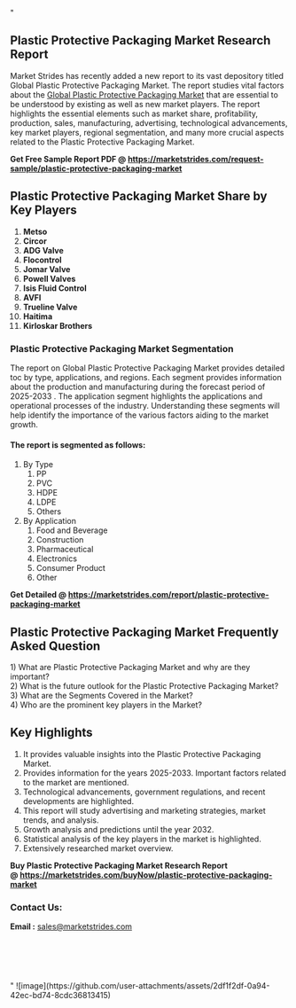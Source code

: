 "<h2>Plastic Protective Packaging Market Research Report</h2>
<p>Market Strides has recently added a new report to its vast depository titled Global Plastic Protective Packaging Market. The report studies vital factors about the&nbsp;<a href=https://marketstrides.com/report/plastic-protective-packaging-market>Global Plastic Protective Packaging Market</a>&nbsp;that are essential to be understood by existing as well as new market players. The report highlights the essential elements such as market share, profitability, production, sales, manufacturing, advertising, technological advancements, key market players, regional segmentation, and many more crucial aspects related to the Plastic Protective Packaging Market.</p>
<p><strong>Get Free Sample Report PDF @&nbsp;<a href=https://marketstrides.com/request-sample/plastic-protective-packaging-market>https://marketstrides.com/request-sample/plastic-protective-packaging-market</a></strong></p>
<h2><strong>Plastic Protective Packaging Market Share by Key Players</strong></h2>
<p><strong><ol><li>Metso</li><li>Circor</li><li>ADG Valve</li><li>Flocontrol</li><li>Jomar Valve</li><li>Powell Valves</li><li>Isis Fluid Control</li><li>AVFI</li><li>Trueline Valve</li><li>Haitima</li><li>Kirloskar Brothers</li></ol></strong></p>
<h3><strong>Plastic Protective Packaging Market Segmentation</strong></h3>
<p>The report on Global Plastic Protective Packaging Market provides detailed toc by type, applications, and regions. Each segment provides information about the production and manufacturing during the forecast period of 2025-2033
. The application segment highlights the applications and operational processes of the industry. Understanding these segments will help identify the importance of the various factors aiding to the market growth.</p>
<h4>The report is segmented as follows:</h4>
<p><ol><li>By Type<ol><li>PP</li><li>PVC</li><li>HDPE</li><li>LDPE</li><li>Others</li></ol></li><li>By Application<ol><li>Food and Beverage</li><li>Construction</li><li>Pharmaceutical</li><li>Electronics</li><li>Consumer Product</li><li>Other</li></ol></li></ol></p>
<p><strong>Get Detailed @&nbsp;<a href=https://marketstrides.com/report/plastic-protective-packaging-market>https://marketstrides.com/report/plastic-protective-packaging-market</a></strong></p>
<h2 class=""clr-white mb-3""><strong>Plastic Protective Packaging Market Frequently Asked Question</strong></h2>
<div class=""card-header"">1) What are&nbsp;Plastic Protective Packaging Market and why are they important?
<div class=""card"">
<div class=""card-header"">2) What is the future outlook for the Plastic Protective Packaging Market?</div>
</div>
</div>
<div class=""card-header"">3) What are the Segments Covered in the Market?</div>
<div class=""card-header"">4) Who are the prominent key players in the Market?</div>
<h2><strong>Key Highlights</strong></h2>
<div class=""card-header"">
<ol>
<li>It provides valuable insights into the Plastic Protective Packaging Market.</li>
<li>Provides information for the years 2025-2033. Important factors related to the market are mentioned.</li>
<li>Technological advancements, government regulations, and recent developments are highlighted.</li>
<li>This report will study advertising and marketing strategies, market trends, and analysis.</li>
<li>Growth analysis and predictions until the year 2032.</li>
<li>Statistical analysis of the key players in the market is highlighted.</li>
<li>Extensively researched market overview.</li>
</ol>
<p><strong>Buy Plastic Protective Packaging Market Research Report @&nbsp;<a href=https://marketstrides.com/buyNow/plastic-protective-packaging-market>https://marketstrides.com/buyNow/plastic-protective-packaging-market</a></strong></p>
<h3>Contact Us:</h3>
<p><strong>Email :</strong> <a href=mailto:sales@marketstrides.com>sales@marketstrides.com</a></p>
</div>
<p>&nbsp;</p>
<h3>&nbsp;</h3>"
![image](https://github.com/user-attachments/assets/2df1f2df-0a94-42ec-bd74-8cdc36813415)
